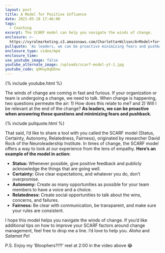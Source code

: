```yaml
---
layout: post
title: A Model for Positive Influence
date: 2021-05-18 17:46:00
tags:
  - Coaching
excerpt: The SCARF model can help you navigate the winds of change.
enclosure: >-
  https://vyralmarketing.s3.amazonaws.com/Charletta+Wilson/A+Model+for+Positive+Influence.mp4
pullquote: 'As leaders, we can be proactive minimizing fears and pushback.'
enclosure_type: video/mp4
enclosure_time:
use_youtube_image: false
youtube_alternate_image: /uploads/scarf-model-yt-1.jpg
youtube_code: q9Huy8qbDnw
---
```

{% include youtube.html %}

The winds of change are coming in fast and furious. If your organization or team is undergoing a change, we need to talk. When change is happening, two questions permeate the air: 1) How does this relate to me? and 2) Will I be relevant at the end of the change? **As leaders, we can be proactive when answering these questions and minimizing fears and pushback.**

{% include pullquote.html %}

That said, I’d like to share a tool with you called the SCARF model (Status, Certainty, Autonomy, Relatedness, Fairness), originated by researcher David Rock of the Neuroleadership Institute. In times of change, the SCARF model offers a way to look at our experience from the lens of empathy. **Here’s an example of the model in action:**

* **Status:**&nbsp;Whenever possible, give positive feedback and publicly acknowledge the things that are going well.&nbsp;
* **Certainty:**&nbsp;Give clear expectations, and whatever you do, don’t overpromise.
* **Autonomy:**&nbsp;Create as many opportunities as possible for your team members to have a voice and a choice.
* **Relatedness:**&nbsp;Create social opportunities to talk about the wins, concerns, and failures.&nbsp;
* **Fairness:**&nbsp;Be clear with communication, be transparent, and make sure your rules are consistent.&nbsp;

I hope this model helps you navigate the winds of change. If you’d like additional tips on how to improve your SCARF factors around change management, feel free to drop me a line. I’d love to help you. *Aloha* and *Salamat Po*\!

P.S. Enjoy my ‘Bloophers?\!?\!’ reel at 2:00 in the video above 😂
